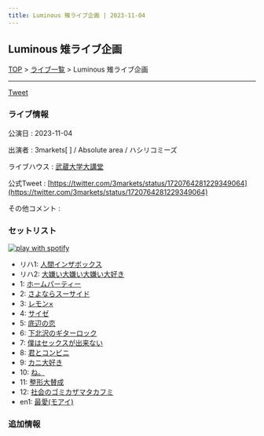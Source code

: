 ```yaml
---
title: Luminous 雉ライブ企画 | 2023-11-04
---
```

## Luminous 雉ライブ企画

[TOP](/setlist/) > [ライブ一覧](lives.html) > Luminous 雉ライブ企画

___

<a href="https://twitter.com/share?ref_src=twsrc%5Etfw" data-text="3markets[ ]セットリスト > Luminous 雉ライブ企画" class="twitter-share-button" data-via="3markets" data-hashtags="3markets" data-related="3markets" data-show-count="false">Tweet</a>

### ライブ情報

公演日
:    2023-11-04

出演者
:    3markets[ ] / Absolute area / ハシリコミーズ

ライブハウス
:    [武蔵大学大講堂](livehouse065.html)

公式Tweet
:    [https://twitter.com/3markets/status/1720764281229349064](https://twitter.com/3markets/status/1720764281229349064)

その他コメント
:    

### セットリスト


[![play with spotify](images/spotify-icon.png)](https://open.spotify.com/playlist/2sphuj8SREADK9Y4J5wWlt)



*  リハ1: [人間インザボックス](song016.html)
*  リハ2: [大嫌い大嫌い大嫌い大好き](song035.html)
*  1: [ホームパーティー](song011.html)
*  2: [さよならスーサイド](song013.html)
*  3: [レモン×](song003.html)
*  4: [サイゼ](song004.html)
*  5: [底辺の恋](song008.html)
*  6: [下北沢のギターロック](song015.html)
*  7: [僕はセックスが出来ない](song006.html)
*  8: [君とコンビニ](song024.html)
*  9: [カニ大好き](song079.html)
*  10: [ね。](song076.html)
*  11: [整形大賛成](song005.html)
*  12: [社会のゴミカザマタカフミ](song002.html)
*  en1: [最愛(モアイ)](song014.html)


### 追加情報






<script async src="https://platform.twitter.com/widgets.js" charset="utf-8"></script>